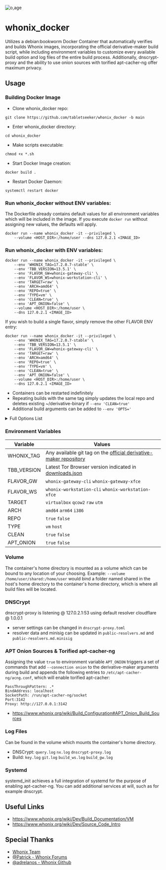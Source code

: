 ![o,age](https://www.whonix.org/w/images/2/2c/Whonix-facebook-post.jpg)
# whonix_docker
Utilizes a debian:bookworm Docker Container that automatically verifies and builds Whonix images, incorporating the official derivative-maker build script, while including environment variables to customize every available build option and log files of the entire build process. Additionally, dnscrypt-proxy and the ability to use onion sources with torified apt-cacher-ng offer maximum privacy.
 
## Usage

### Building Docker Image
* Clone whonix_docker repo:
```
git clone https://github.com/tabletseeker/whonix_docker -b main
```
* Enter whonix_docker directory:
```
cd whonix_docker
```
* Make scripts executable:
```
chmod +x *.sh
```
* Start Docker Image creation:
```
docker build .
```
* Restart Docker Daemon:
```
systemctl restart docker
```
### Run whonix_docker without ENV variables:
The Dockerfile already contains default values for all environment variables which will be included in the image.
If you execute `docker run` without assigning new values, the defaults will apply.
```
docker run --name whonix_docker -it --privileged \
	--volume <HOST_DIR>:/home/user --dns 127.0.2.1 <IMAGE_ID> 
```
### Run whonix_docker with ENV variables:
```
docker run --name whonix_docker -it --privileged \
	--env 'WHONIX_TAG=17.2.0.7-stable' \
	--env 'TBB_VERSION=13.5.1' \
	--env 'FLAVOR_GW=whonix-gateway-cli' \
	--env 'FLAVOR_WS=whonix-workstation-cli' \
	--env 'TARGET=raw' \
	--env 'ARCH=amd64' \
	--env 'REPO=true' \
	--env 'TYPE=vm' \
	--env 'CLEAN=true' \
	--env 'APT_ONION=false' \
	--volume <HOST_DIR>:/home/user \
	--dns 127.0.2.1 <IMAGE_ID> 
```
If you wish to build a single flavor, simply remove the other FLAVOR ENV entry:
```
docker run --name whonix_docker -it --privileged \
	--env 'WHONIX_TAG=17.2.0.7-stable' \
	--env 'TBB_VERSION=13.5.1' \
	--env 'FLAVOR_GW=whonix-gateway-cli' \
	--env 'TARGET=raw' \
	--env 'ARCH=amd64' \
	--env 'REPO=true' \
	--env 'TYPE=vm' \
	--env 'CLEAN=true' \
	--env 'APT_ONION=false' \
	--volume <HOST_DIR>:/home/user \
	--dns 127.0.2.1 <IMAGE_ID> 
```
- Containers can be restarted indefinitely
- Repeating builds with the same tag simply updates the local repo and deletes
  existing ~/derivative-binary if `--env 'CLEAN=true'`
- Additional build arguments can be added to `--env 'OPTS='`
<details>
  <summary>
	 Full Options List
  </summary>
  
```
Flavors:
  --flavor [flavor_option]
  Options:
    whonix-gateway-xfce         : Builds Whonix-Gateway Xfce VM.
    whonix-gateway-rpi          : Builds Whonix-Gateway CLI RPi 3 VM.
    whonix-gateway-cli          : Builds Whonix-Gateway CLI VM.
    whonix-workstation-xfce     : Builds Whonix-Workstation Xfce VM.
    whonix-workstation-cli      : Builds Whonix-Workstation CLI VM.
    whonix-custom-workstation   : Builds Whonix-Custom-Workstation VM.
    whonix-host-cli             : Builds Whonix-Host CLI.
    whonix-host-xfce            : Builds Whonix-Host Xfce.
    kicksecure-cli              : Builds Kicksecure VM CLI VM.
    kicksecure-xfce             : Builds Kicksecure VM Xfce VM.

Targets:
  --target [target_option]
  Options:
    virtualbox              : Builds VirtualBox .ova files.
    qcow2                   : Builds qcow2 images.
    utm                     : Builds UTM images.
    iso                     : Builds ISO images.
    raw                     : Builds raw disk images.
    dist-installer-cli      : Builds dist-installer-cli.
    windows                 : Builds the Windows Installer.
    root                    : Builds for physical installations.
    source                  : Builds a xz source archive.

Types:
  --type [type_option]
  Options:
    host                    : Specifies that the build is for a host system.
    vm                      : Specifies that the build is for a virtual machine.

Optional Parameters:
  --vmram [size]           : Set VM RAM size (e.g., --vmram 128).
  --vram [size]            : Set VM video RAM size (e.g., --vram 12).
  --vmsize [size]          : Set VM disk size (e.g., --vmsize 200G).

  --freshness [option]     : Choose between 'frozen' (frozen sources) or 'current' (current sources).
  --connection [option]    : Select 'clearnet' for clearnet apt sources or 'onion' for onion apt sources.
  --repo [true|false]      : Enable or disable derivative remote repository (default: false).

Environment Variables:
  - flavor_meta_packages_to_install: Define meta packages to be installed.
    Examples:
      flavor_meta_packages_to_install='none'
      flavor_meta_packages_to_install='non-qubes-vm-enhancements-cli kicksecure-dependencies-cli whonix-shared-packages-dependencies-cli whonix-gateway-packages-dependencies-cli'

  - install_package_list: Specify additional custom packages for installation.
    Examples:
      install_package_list='gparted'
      install_package_list='gparted gedit'

  - DERIVATIVE_APT_REPOSITORY_OPTS: Set options for the Derivative APT Repository.
    Examples:
      DERIVATIVE_APT_REPOSITORY_OPTS='--enable --repository stable'
      DERIVATIVE_APT_REPOSITORY_OPTS='--enable --repository testers'
      DERIVATIVE_APT_REPOSITORY_OPTS='--enable --repository developers'
      DERIVATIVE_APT_REPOSITORY_OPTS='--enable --codename bookworm'

Advanced Options:
  --report [true|false]           : Enable or disable build reports (default: false).
  --verifiable [true|false]       : Toggle file deletion in cleanup script for verifiable builds (default: false).
  --sanity-tests [true|false]     : Enable or disable chroot script sanity tests for faster build speed (default: false).
  --retry-max [attempts]          : Set maximum retry attempts. (default: 2)
  --retry-wait [seconds]          : Set wait time between retry attempts.
  --retry-before [script]         : Specify a script to run before retry. [default: none)
  --retry-after [script]          : Specify a script to run after retry. [default: none)
  --allow-uncommitted [true|false]: Permit builds with uncommitted changes (default: false).
  --allow-untagged [true|false]   : Permit builds from non-tagged sources (default: false).
  --kernel [packages]             : Specify kernel packages (e.g., 'linux-image-amd64' or 'none').
  --headers [packages]            : Specify kernel header packages.
  --remote-derivative-packages    : Choose to use remote derivative packages instead of building derivative packages from source code. (default: false).
  --release [unsupported_option]  : Set release option (unsupported). (bookworm|xenial|bionic)
  --arch [architecture]           : Set architecture (e.g., i386, amd64, kfreebsd-i386, kfreebsd-amd64) (default: amd64).
  (Note: amd64 also works with most Intel CPUs.)

For VMs only:
  --initramfs [packages]          : Specify initramfs packages. (none, initramfs-tools) (default: $BUILD_INITRAMFS_PKGS)

Configuration Files:
  --confdir [/path/to/config/dir] : Specify an additional configuration directory.
  --conffile [/path/to/config/file]: Specify an additional configuration file.
  --grmlbin [/path/to/grml-debootstrap]: Set the grml-debootstrap path (default: grml-debootstrap).

Miscellaneous:
  --unsafe-io [true|false]        : Toggle unsafe IO options (default: false).
  --freedom [true|false]          : Choose between pure or impure builds (required for host builds).
  --tb [none|closed|open]         : Configure Tor Browser installation options (default: open).
  none: Do not install Tor Browser.
  closed: Abort build, fail closed if Tor Browser cannot be installed.
  open: Do not abort build, fail open if Tor Browser cannot and installed.


```
</details>

### Environment Variables

|  Variable                                             | Values                                                                                          
| ---------------------------------------------------- | ------------------------------------------------------------------------------------------------|
| WHONIX_TAG        | Any available git tag on the [official derivative-maker repository](https://github.com/Whonix/derivative-maker/tags)  		 |
| TBB_VERSION       | Latest Tor Browser version indicated in [downloads.json]( https://aus1.torproject.org/torbrowser/update_3/release/downloads.json)  |
| FLAVOR_GW         | `whonix-gateway-cli` `whonix-gateway-xfce`                                |
| FLAVOR_WS         | `whonix-workstation-cli` `whonix-workstation-xfce`                   |
| TARGET 	    | `virtualbox` `qcow2` `raw` `utm`                                           			 |
| ARCH              | `amd64` `arm64` `i386`               								 |
| REPO              | `true` `false` 											 |
| TYPE              | `vm` `host` 											 |
| CLEAN             | `true` `false` 											 |
| APT_ONION         | `true` `false` 											 |

### Volume
The container's home directory is mounted as a volume which can be bound to any location of your choosing.
Example: `--volume /home/user/shared:/home/user` would bind a folder named shared in the host's home directory
to the container's home directory, which is where all build files will be located.

### DNSCrypt
dnscrypt-proxy is listening @ 127.0.2.1:53 using default resolver cloudflare @ 1.0.0.1
* server settings can be changed in `dnscrypt-proxy.toml`
* resolver data and minisig can be updated in `public-resolvers.md` and `public-resolvers.md.minisig`

### APT Onion Sources & Torified apt-cacher-ng
Assigning the value `true` to environment variable `APT_ONION` triggers a set of commands
that add `--connection onion` to the derivative-maker arguments during build and appends the following entries to 
`/etc/apt-cacher-ng/acng.conf`, which will enable torified apt-cacher:
```
PassThroughPattern: .*
BindAddress: localhost
SocketPath: /run/apt-cacher-ng/socket
Port:3142
Proxy: http://127.0.0.1:3142
```
* https://www.whonix.org/wiki/Build_Configuration#APT_Onion_Build_Sources

### Log Files
Can be found in the volume which mounts the container's home directory.
* DNSCrypt: `query.log` `nx.log` `dnscrypt-proxy.log`
* Build: `key.log` `git.log` `build_ws.log` `build_gw.log`

### Systemd
systemd_init achieves a full integration of systemd for the purpose of enabling apt-cacher-ng.
You can add additional services at will, such as for example dnscrypt.  

## Useful Links
* https://www.whonix.org/wiki/Dev/Build_Documentation/VM
* https://www.whonix.org/wiki/Dev/Source_Code_Intro

## Special Thanks
* [Whonix Team](https://www.whonix.org/)
* [@Patrick - Whonix Forums](https://forums.whonix.org/)
* [@adrelanos - Whonix Github](https://github.com/Whonix/derivative-maker)
